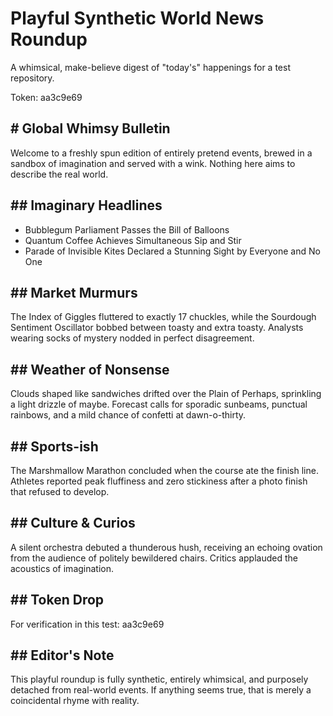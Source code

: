 # Playful Synthetic World News Roundup

A whimsical, make-believe digest of "today's" happenings for a test repository.

Token: aa3c9e69

## # Global Whimsy Bulletin

Welcome to a freshly spun edition of entirely pretend events, brewed in a sandbox of imagination and served with a wink. Nothing here aims to describe the real world.

## ## Imaginary Headlines

- Bubblegum Parliament Passes the Bill of Balloons
- Quantum Coffee Achieves Simultaneous Sip and Stir
- Parade of Invisible Kites Declared a Stunning Sight by Everyone and No One

## ## Market Murmurs

The Index of Giggles fluttered to exactly 17 chuckles, while the Sourdough Sentiment Oscillator bobbed between toasty and extra toasty. Analysts wearing socks of mystery nodded in perfect disagreement.

## ## Weather of Nonsense

Clouds shaped like sandwiches drifted over the Plain of Perhaps, sprinkling a light drizzle of maybe. Forecast calls for sporadic sunbeams, punctual rainbows, and a mild chance of confetti at dawn-o-thirty.

## ## Sports-ish

The Marshmallow Marathon concluded when the course ate the finish line. Athletes reported peak fluffiness and zero stickiness after a photo finish that refused to develop.

## ## Culture & Curios

A silent orchestra debuted a thunderous hush, receiving an echoing ovation from the audience of politely bewildered chairs. Critics applauded the acoustics of imagination.

## ## Token Drop

For verification in this test: aa3c9e69

## ## Editor's Note

This playful roundup is fully synthetic, entirely whimsical, and purposely detached from real-world events. If anything seems true, that is merely a coincidental rhyme with reality.
